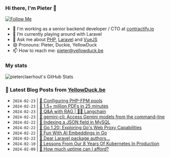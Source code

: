 ### Hi there, I'm Pieter 👋  
[![Follow Me](https://img.shields.io/github/followers/pieterclaerhout?label=Follow&style=social)](https://github.com/pieterclaerhout)

- 🏢 I'm working as a senior backend developer / CTO at [contractify.io](https://contractify.io)
- 🌱 I’m currently playing around with Laravel
- 💬 Ask me about [PHP](https://php.net), [Laravel](http://laravel.com) and [VueJS](https://vuejs.org)
- 😄 Pronouns: Pieter, Duckie, YellowDuck
- 📫 How to reach me: pieter@yellowduck.be

### My stats

![pieterclaerhout's GitHub Stats](https://github-readme-stats.vercel.app/api?username=pieterclaerhout&show_icons=true&count_private=true&line_height=40)

### 📩 Latest Blog Posts from [YellowDuck.be](https://www.yellowduck.be/)
<!-- BLOG-POST-LIST:START -->
- `2024-02-23` | [🔗 Configuring PHP-FPM pools](https://www.yellowduck.be/posts/configuring-php-fpm-pools)  
- `2024-02-23` | [🔗 1.5+ million PDFs in 25 minutes](https://www.yellowduck.be/posts/1-5-million-pdfs-in-25-minutes-zerodha-tech-blog)  
- `2024-02-23` | [🔗 Q&amp;A with RAG | 🦜️🔗 Langchain](https://www.yellowduck.be/posts/qanda-with-rag-langchain)  
- `2024-02-23` | [🔗 gemini-cli: Access Gemini models from the command-line](https://www.yellowduck.be/posts/gemini-cli-access-gemini-models-from-the-command-line-eli-benderskys-website)  
- `2024-02-22` | [🐥 Indexing a JSON field in MySQL](https://www.yellowduck.be/posts/indexing-a-json-field-in-mysql)  
- `2024-02-22` | [🔗 Go 1.20: Exploring Go&#39;s Web Proxy Capabilities](https://www.yellowduck.be/posts/go-1-20-exploring-gos-web-proxy-capabilities-talkative-developer)  
- `2024-02-22` | [🔗 Fun With AI Embeddings in Go](https://www.yellowduck.be/posts/fun-with-ai-embeddings-in-go)  
- `2024-02-22` | [🔗 Dear Laravel package authors...](https://www.yellowduck.be/posts/dear-laravel-package-authors-muhammed-sari)  
- `2024-02-10` | [🔗 Lessons From Our 8 Years Of Kubernetes In Production](https://www.yellowduck.be/posts/lessons-from-our-8-years-of-kubernetes-in-production-two-major-cluster-crashes-ditching-self)  
- `2024-02-09` | [🔗 How much uptime can I afford?](https://www.yellowduck.be/posts/how-much-uptime-can-i-afford)  

<!-- BLOG-POST-LIST:END -->
